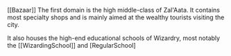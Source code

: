 [[Bazaar]] 
The first domain is the high middle-class of Zal'Aata. It contains most specialty shops and is mainly aimed at the wealthy tourists visiting the city.

It also houses the high-end educational schools of Wizardry, most notably the [[WizardingSchool]] and [RegularSchool]

